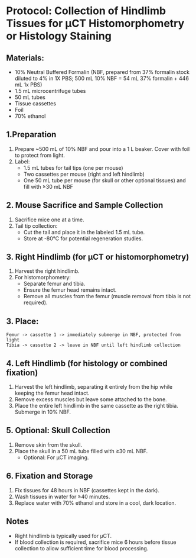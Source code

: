 # Protocol: Collection of Hindlimb Tissues for µCT Histomorphometry or Histology Staining
## Materials:
* 10% Neutral Buffered Formalin (NBF, prepared from 37% formalin stock diluted to 4% in 1X PBS; 500 mL 10% NBF = 54 mL 37% formalin + 446 mL 1x PBS)
* 1.5 mL microcentrifuge tubes
* 50 mL tubes
* Tissue cassettes
* Foil
* 70% ethanol

## 1.Preparation
1. Prepare ~500 mL of 10% NBF and pour into a 1 L beaker. Cover with foil to protect from light.
2. Label:
    * 1.5 mL tubes for tail tips (one per mouse)
    * Two cassettes per mouse (right and left hindlimb)
    * One 50 mL tube per mouse (for skull or other optional tissues) and fill with ≥30 mL NBF

## 2. Mouse Sacrifice and Sample Collection
1. Sacrifice mice one at a time.
2. Tail tip collection:
    * Cut the tail and place it in the labeled 1.5 mL tube.
    * Store at -80°C for potential regeneration studies.

## 3. Right Hindlimb (for µCT or histomorphometry)
1. Harvest the right hindlimb.
2. For histomorphometry:
    * Separate femur and tibia.
    * Ensure the femur head remains intact.
    * Remove all muscles from the femur (muscle removal from tibia is not required).
## 3. Place:
    Femur -> cassette 1 -> immediately submerge in NBF, protected from light
    Tibia -> cassette 2 -> leave in NBF until left hindlimb collection

## 4. Left Hindlimb (for histology or combined fixation)
1. Harvest the left hindlimb, separating it entirely from the hip while keeping the femur head intact.
2. Remove excess muscles but leave some attached to the bone.
3. Place the entire left hindlimb in the same cassette as the right tibia. Submerge in 10% NBF.

## 5. Optional: Skull Collection
1. Remove skin from the skull.
2. Place the skull in a 50 mL tube filled with ≥30 mL NBF.
    * Optional: For µCT imaging.

## 6. Fixation and Storage
1. Fix tissues for 48 hours in NBF (cassettes kept in the dark).
2. Wash tissues in water for ≥40 minutes.
3. Replace water with 70% ethanol and store in a cool, dark location.

## Notes
* Right hindlimb is typically used for µCT.
* If blood collection is required, sacrifice mice 6 hours before tissue collection to allow sufficient time for blood processing.
